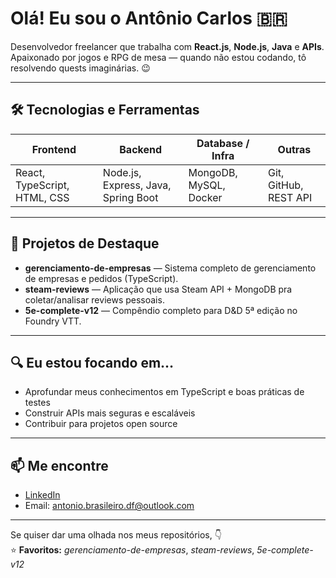 # Olá! Eu sou o Antônio Carlos 🇧🇷

Desenvolvedor freelancer que trabalha com **React.js**, **Node.js**, **Java** e **APIs**.  
Apaixonado por jogos e RPG de mesa — quando não estou codando, tô resolvendo quests imaginárias. 😉

---

## 🛠️ Tecnologias e Ferramentas

| Frontend | Backend | Database / Infra | Outras |
|---|---|---|---|
| React, TypeScript, HTML, CSS | Node.js, Express, Java, Spring Boot | MongoDB, MySQL, Docker | Git, GitHub, REST API |

---

## 🚀 Projetos de Destaque

- **gerenciamento-de-empresas** — Sistema completo de gerenciamento de empresas e pedidos (TypeScript).  
- **steam-reviews** — Aplicação que usa Steam API + MongoDB pra coletar/analisar reviews pessoais.  
- **5e-complete-v12** — Compêndio completo para D&D 5ª edição no Foundry VTT.

---

## 🔍 Eu estou focando em…

- Aprofundar meus conhecimentos em TypeScript e boas práticas de testes  
- Construir APIs mais seguras e escaláveis  
- Contribuir para projetos open source

---

## 📫 Me encontre

- [LinkedIn](https://www.linkedin.com/in/antonio-cbs-junior)  
- Email: antonio.brasileiro.df@outlook.com

---

Se quiser dar uma olhada nos meus repositórios, 👇  
⭐️ **Favoritos:** *gerenciamento-de-empresas*, *steam-reviews*, *5e-complete-v12*
